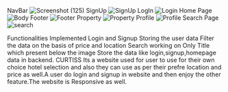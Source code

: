 NavBar
![Screenshot (125)](https://github.com/subrat199/Airbnb-clone/assets/112754747/5310517d-3238-4580-8632-922b4cb1dd04)
SignUp
![SignUp](https://github.com/subrat199/Airbnb-clone/assets/112754747/dd414c53-64e9-401d-a23a-4149de268393)
LogIn
![Login](https://github.com/subrat199/Airbnb-clone/assets/112754747/08bf28e5-618d-4099-9e45-3e10fd719d2b)
Home Page
![Body](https://github.com/subrat199/Airbnb-clone/assets/112754747/896ee8ed-57ff-41cf-a8a8-ee528d85fd58)
Footer
![Footer](https://github.com/subrat199/Airbnb-clone/assets/112754747/52cde793-7606-422a-beec-a2915d801c37)
Property
![Property](https://github.com/subrat199/Airbnb-clone/assets/112754747/0bdfccc5-39e3-4c06-88dd-cd63a14e7dfe)
Profile
![Profile ](https://github.com/subrat199/Airbnb-clone/assets/112754747/6c78489a-f4f1-441e-9419-57cde084c1cd)
Search Page
![search](https://github.com/subrat199/Airbnb-clone/assets/112754747/f961834b-6eca-4025-b1ec-78dcb6da808b)

Functionalities Implemented
Login and Signup
Storing the user data
Filter the data on the basis of price and location
Search working on Only Title which present below the image
Store the data like login,signup,homepage data in backend.
CURTISS
Its a website used for user to use for their own choice hotel selection and also they can use as per their prefre location and price as well.A user do login and signup in website and then enjoy the  other feature.The website is Responsive as well.
